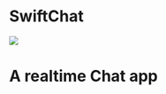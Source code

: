 # SwiftChat
<img src="https://cdn.dribbble.com/users/1894420/screenshots/14081986/media/790c0983a729e5ce15f4d25f42697e77.gif"></img><br>
<h1>A realtime Chat app</h1>
